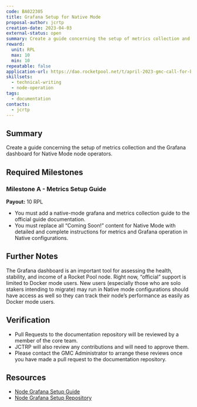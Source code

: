 ```yaml
---
code: BA022305
title: Grafana Setup for Native Mode
proposal-author: jcrtp
creation-date: 2023-04-03
external-status: open
summary: Create a guide concerning the setup of metrics collection and the Grafana dashboard for Native Mode node operators.
reward:
  unit: RPL
  max: 10
  min: 10
repeatable: false
application-url: https://dao.rocketpool.net/t/april-2023-gmc-call-for-bounty-applications-deadline-is-april-15th/1637/6
skillsets:
  - technical-writing
  - node-operation
tags: 
  - documentation
contacts:
  - jcrtp
---
```


## Summary

Create a guide concerning the setup of metrics collection and the Grafana dashboard for Native Mode node operators.

## Required Milestones

### Milestone A - Metrics Setup Guide
**Payout:** 10 RPL  

* You must add a native-mode grafana and metrics collection guide to the official guide documentation. 
* You must replace all “Coming Soon!” content for Native Mode with detailed and complete instructions for metrics and Grafana operation in Native configurations.

## Further Notes

The Grafana dashboard is an important tool for assessing the health, stability, and income of a Rocket Pool node. Right now, “official” support is limited to Docker mode users. New users (especially those who are solo stakers intending to migrate) may run in Native mode configurations should have access as well so they can track their node’s performance as easily as Docker mode users.

## Verification
* Pull Requests to the documentation repository will be reviewed by a member of the core team. 
* JCTRP will also review any contributions and will need to approve them. 
* Please contact the GMC Administrator to arrange these reviews once you have made a pull request to the documentation repository. 

## Resources
* [Node Grafana Setup Guide](https://docs.rocketpool.net/guides/node/grafana)
* [Node Grafana Setup Repository](https://github.com/rocket-pool/docs.rocketpool.net/blob/main/docs/guides/node/grafana.md)


